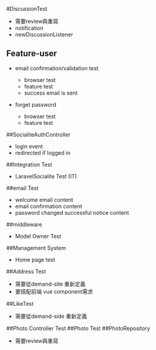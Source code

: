 #DiscussionTest
- 需要review與重寫
- notification
- newDiscussionListener


## Feature-user
- email confirmation/validation test
    - browser test
    - feature test
    - success email is sent


- forget password
    - browser test
    - feature test


##SocialiteAuthController
- login event
- redirected if logged in

##Integration Test
+ LaravelSocialite Test (IT)

##email Test
- welcome email content
- email confirmation content
- password changed successful notice content


##middleware
- Model Owner Test


##Management System
 - Home page test
 
 
##Address Test
- 需要從demand-site 重新定義
- 要搭配前端 vue component需求

##LikeTest
- 需要從demand-side 重新定義

##Photo Controller Test
##Photo Test
##PhotoRepository
- 需要review與重寫

